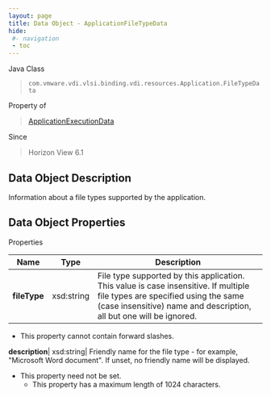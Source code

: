 ```yaml
---
layout: page
title: Data Object - ApplicationFileTypeData
hide:
 #- navigation
 - toc
---
```






Java Class  
> `com.vmware.vdi.vlsi.binding.vdi.resources.Application.FileTypeData`

Property of  
> [ApplicationExecutionData](vdi.resources.Application.ApplicationExecutionData.md#field_detail)

Since  
> Horizon View 6.1


## Data Object Description 

Information about a file types supported by the application. 

## Data Object Properties

Properties

Name |  Type |  Description   
---|---|---  
**fileType**|  xsd:string|  File type supported by this application. This value is case insensitive. If multiple file types are specified using the same (case insensitive) name and description, all but one will be ignored.   


  * This property cannot contain forward slashes. 

  
**description**|  xsd:string|  Friendly name for the file type - for example, "Microsoft Word document". If unset, no friendly name will be displayed.   


* This property need not be set.
  * This property has a maximum length of 1024 characters. 

  
  
  
  
  
  
